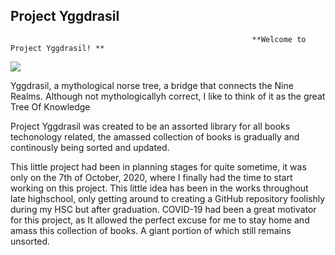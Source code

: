 ## Project Yggdrasil
                                                          **Welcome to Project Yggdrasil! **                                       
![](https://st4.depositphotos.com/8159296/20979/v/450/depositphotos_209797060-stock-illustration-druidic-yggdrasil-tree-night-silhouette.jpg)

Yggdrasil, a mythological norse tree, a bridge that connects the Nine Realms. 
Although not mythologicallyh correct, I like to think of it as the great Tree Of Knowledge

Project Yggdrasil was created to be an assorted library for all books techonology related, the amassed collection of books is gradually and continously being sorted and updated.

This little project had been in planning stages for quite sometime, it was only on the 7th of October, 2020, where I finally had the time to start working on this project. 
This little idea has been in the works throughout late highschool, only getting around to creating a GitHub repository foolishly during my HSC but after graduation.
COVID-19 had been a great motivator for this project, as It allowed the perfect excuse for me to stay home and amass this collection of books. A giant portion of which still remains unsorted.  

